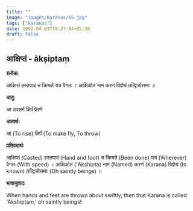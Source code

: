 ```yaml
---
title: ""
image: "images/Karanas/55.jpg"
tags: ["karanas"]
date: 1992-04-03T19:27:04+05:30
draft: false
---
```


## आक्षिप्तं - ākṣiptaṃ

**श्लोक:**

आक्षिप्तं हस्तपादं च क्रियते  यत्र वेगतः । आक्षिओतं नाम करणं विज्ञेयं तत्द्विजोत्तमाः ॥

**धातुः**

आ उपसर्ग​ क्षिपँ प्रेरणे

**धात्वर्थ:**

आ (To rise) क्षिपँ (To make fly, To throw)

**प्रतिपदार्थः**

आक्षिप्तं (Casted) हस्तपादं (Hand and foot) च क्रियते (Been done) यत्र (Wherever) वेगतः (With speed) । आक्षिओतं ('Akshipta) नाम (Named) करणं (Karana) विज्ञेयं (Is known) तत्द्विजोत्तमाः (Oh saintly beings) ॥

**भावानुवादः**

When hands and feet are thrown about swiftly, then that Karana is called 'Akshiptam,' oh saintly beings!
